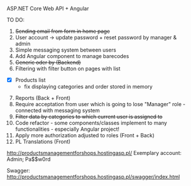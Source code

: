 ASP.NET Core Web API + Angular

TO DO:

1) ~~Sending email from form in home page~~
2) User account -> update password + reset password by manager & admin
3) Simple messaging system between users
4) Add Angular component to manage barecodes
5) ~~Generic oder by (Backend)~~
6) Filtering with filter button on pages with list
 - [x] Products list 
    - fix displaying categories and order stored in memory
7) Reports (Back + Front)
8) Require acceptation from user which is going to lose "Manager" role - connected with messaging system
9) ~~Filter data by categories to which current user is assigned to~~
10) Code refactor - some components/classes implement to many functionalities - especially Angular project!
11) Apply more authorization adjusted to roles (Front + Back)
12) PL Translations (Front)

http://productsmanagementforshops.hostingasp.pl/ 
Exemplary account: Admin; Pa$$w0rd

Swagger: http://productsmanagementforshops.hostingasp.pl/swagger/index.html
